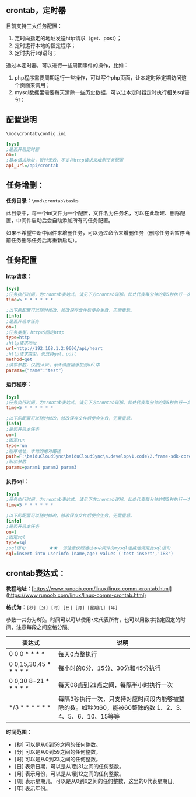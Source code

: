 ## crontab，定时器

目前支持三大任务配置：

1. 定时向指定的地址发送http请求（get、post）；
2. 定时运行本地的指定程序；
3. 定时执行sql语句；

通过本定时器，可以进行一些周期事件的操作，比如：

1. php程序需要周期运行一些操作，可以写个php页面，让本定时器定期访问这个页面来调用；
2. mysql数据里需要每天清除一些历史数据，可以让本定时器定时执行相关sql语句；



## 配置说明

`\mod\crontab\config.ini`

```ini
[sys]
;是否开启定时器
on=1
;基本请求地址，暂时无效，不支持http请求来增删任务配置
api_url=/api/crontab
```



## 任务增删：

**任务目录：**`\mod\crontab\tasks`

此目录中，每一个ini文件为一个配置，文件名为任务名，可以在此新建、删除配置，中间件启动后会自动添加所有的任务配置。

如果不希望中断中间件来增删任务，可以通过命令来增删任务（删除任务会暂停当前任务删除任务后再重新启动）。

## 任务配置

#### http请求：

```ini
[sys]
;任务执行时间，为crontab表达式，请见下方crontab详解。此处代表每分钟的第5秒执行一次。
time=5 * * * * * *

;以下的配置可以随时修改，修改保存文件后便会生效，无需重启。
[info]
;是否开启本任务
on=1
;任务类型，http的固定http
type=http
;http请求地址
url=http://192.168.1.2:9606/api/heart
;http请求类型，仅支持get、post
method=get
;请求参数，仅限post，get请直接添加到url中
params={"name":"test"}
```



#### 运行程序：

```ini
[sys]
;任务执行时间，为crontab表达式，请见下方crontab详解。此处代表每分钟的第5秒执行一次。
time=5 * * * * * *

;以下的配置可以随时修改，修改保存文件后便会生效，无需重启。
[info]
;是否开启本任务
on=1
;固定run
type=run
;程序地址，本地的绝对路径
path=F:\baiduCloudSync\baiduCloudSync\a.develop\1.code\2.frame-sdk-core\bl-mid-proxy\dev\crontab-run-demo.exe
;附加参数
params=param1 param2 param3
```



#### 执行sql：

```ini
[sys]
;任务执行时间，为crontab表达式，请见下方crontab详解。此处代表每分钟的第5秒执行一次。
time=5 * * * * * *

;以下的配置可以随时修改，修改保存文件后便会生效，无需重启。
[info]
;是否开启本任务
on=1
;固定sql
type=sql
;sql语句         ★★  请注意仅限通过本中间件的mysql连接池调用此sql语句
sql=insert into userinfo (name,age) values ('test-insert','188')
```



## crontab表达式：

**教程地址：**[https://www.runoob.com/linux/linux-comm-crontab.html](https://www.runoob.com/linux/linux-comm-crontab.html)

**格式为：**`[秒] [分] [时] [日] [月] [星期几] [年] `

参数一共分为6段。时间可以可以使用`*`来代表所有，也可以用数字指定固定的时间，注意每段之间空格分隔。

| 表达式         | 说明                                                |
| -------------------- | ------------------------------------------------------------ |
| 0 0 0 * * * *        | 每天0点整执行                                                |
| 0 0,15,30,45 * * * * * | 每小时的0分、15分、30分和45分执行                            |
| 0 0,30 8-21 * * * * * | 每天08点到21点之间，每隔半小时执行一次                       |
| */3 * * * * * *      | 每隔3秒执行一次，只支持对应时间段内能够被整除的数。如秒为60，能被60整除的数 1、2、3、4、5、6、10、15等等 |

**时间范围：**

- [秒] 可以是从0到59之间的任何整数。
- [分] 可以是从0到59之间的任何整数。
- [时] 可以是从0到23之间的任何整数。
- [日] 表示日期，可以是从1到31之间的任何整数。
- [月] 表示月份，可以是从1到12之间的任何整数。
- [周] 表示星期几，可以是从0到6之间的任何整数，这里的0代表星期日。
- [年] 表示年份。

